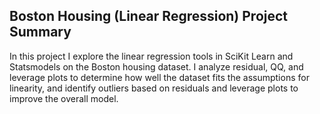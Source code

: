 ## Boston Housing (Linear Regression) Project Summary
In this project I explore the linear regression tools in SciKit Learn and Statsmodels on the Boston housing dataset.
I analyze residual, QQ, and leverage plots to determine how well the dataset fits the assumptions for linearity, and identify outliers based on residuals and leverage plots to improve the overall model.
